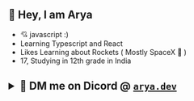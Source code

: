 ## 👋 Hey, I am Arya
<ul>
  <li>💘 javascript :)</li>
  <li>Learning Typescript and React</li>
  <li>Likes Learning about Rockets ( Mostly SpaceX 🚀 )</li>
  <li>17, Studying in 12th grade in India</li>
</ul>

## <details><summary>📧 DM me on Dicord @ [`arya.dev`](www.discordapp.com/users/897794324748730368) </summary><li> Insta : [`sussy_Arya`](https://www.instagram.com/sussy_arya/)</li><li> Reddit : [`Arya493`](https://www.reddit.com/user/Arya493)</li><li>Twitter : [`SpaceStuffArya`](https://twitter.com/SpaceStuffArya)</details>
